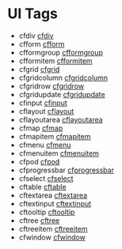 # UI Tags

- cfdiv [cfdiv](tags/cfdiv.md)
- cfform [cfform](tags/cfform.md)
- cfformgroup [cfformgroup](tags/cfformgroup.md)
- cfformitem [cfformitem](tags/cfformitem.md)
- cfgrid [cfgrid](tags/cfgrid.md)
- cfgridcolumn [cfgridcolumn](tags/cfgridcolumn.md)
- cfgridrow [cfgridrow](tags/cfgridrow.md)
- cfgridupdate [cfgridupdate](tags/cfgridupdate.md)
- cfinput [cfinput](tags/cfinput.md)
- cflayout [cflayout](tags/cflayout.md)
- cflayoutarea [cflayoutarea](tags/cflayoutarea.md)
- cfmap [cfmap](tags/cfmap.md)
- cfmapitem [cfmapitem](tags/cfmapitem.md)
- cfmenu [cfmenu](tags/cfmenu.md)
- cfmenuitem [cfmenuitem](tags/cfmenuitem.md)
- cfpod [cfpod](tags/cfpod.md)
- cfprogressbar [cfprogressbar](tags/cfprogressbar.md)
- cfselect [cfselect](tags/cfselect.md)
- cftable [cftable](tags/cftable.md)
- cftextarea [cftextarea](tags/cftextarea.md)
- cftextinput [cftextinput](tags/cftextinput.md)
- cftooltip [cftooltip](tags/cftooltip.md)
- cftree [cftree](tags/cftree.md)
- cftreeitem [cftreeitem](tags/cftreeitem.md)
- cfwindow [cfwindow](tags/cfwindow.md)

